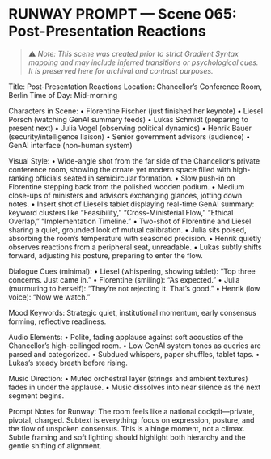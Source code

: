 # RUNWAY PROMPT — Scene 065: Post-Presentation Reactions

> ⚠️ *Note: This scene was created prior to strict Gradient Syntax mapping and may include inferred transitions or psychological cues. It is preserved here for archival and contrast purposes.*

Title: Post-Presentation Reactions
Location: Chancellor’s Conference Room, Berlin
Time of Day: Mid-morning

Characters in Scene:
	•	Florentine Fischer (just finished her keynote)
	•	Liesel Porsch (watching GenAI summary feeds)
	•	Lukas Schmidt (preparing to present next)
	•	Julia Vogel (observing political dynamics)
	•	Henrik Bauer (security/intelligence liaison)
	•	Senior government advisors (audience)
	•	GenAI interface (non-human system)

Visual Style:
	•	Wide-angle shot from the far side of the Chancellor’s private conference room, showing the ornate yet modern space filled with high-ranking officials seated in semicircular formation.
	•	Slow push-in on Florentine stepping back from the polished wooden podium.
	•	Medium close-ups of ministers and advisors exchanging glances, jotting down notes.
	•	Insert shot of Liesel’s tablet displaying real-time GenAI summary: keyword clusters like “Feasibility,” “Cross-Ministerial Flow,” “Ethical Overlap,” “Implementation Timeline.”
	•	Two-shot of Florentine and Liesel sharing a quiet, grounded look of mutual calibration.
	•	Julia sits poised, absorbing the room’s temperature with seasoned precision.
	•	Henrik quietly observes reactions from a peripheral seat, unreadable.
	•	Lukas subtly shifts forward, adjusting his posture, preparing to enter the flow.

Dialogue Cues (minimal):
	•	Liesel (whispering, showing tablet): “Top three concerns. Just came in.”
	•	Florentine (smiling): “As expected.”
	•	Julia (murmuring to herself): “They’re not rejecting it. That’s good.”
	•	Henrik (low voice): “Now we watch.”

Mood Keywords:
Strategic quiet, institutional momentum, early consensus forming, reflective readiness.

Audio Elements:
	•	Polite, fading applause against soft acoustics of the Chancellor’s high-ceilinged room.
	•	Low GenAI system tones as queries are parsed and categorized.
	•	Subdued whispers, paper shuffles, tablet taps.
	•	Lukas’s steady breath before rising.

Music Direction:
	•	Muted orchestral layer (strings and ambient textures) fades in under the applause.
	•	Music dissolves into near silence as the next segment begins.

Prompt Notes for Runway:
The room feels like a national cockpit—private, pivotal, charged. Subtext is everything: focus on expression, posture, and the flow of unspoken consensus. This is a hinge moment, not a climax. Subtle framing and soft lighting should highlight both hierarchy and the gentle shifting of alignment.
